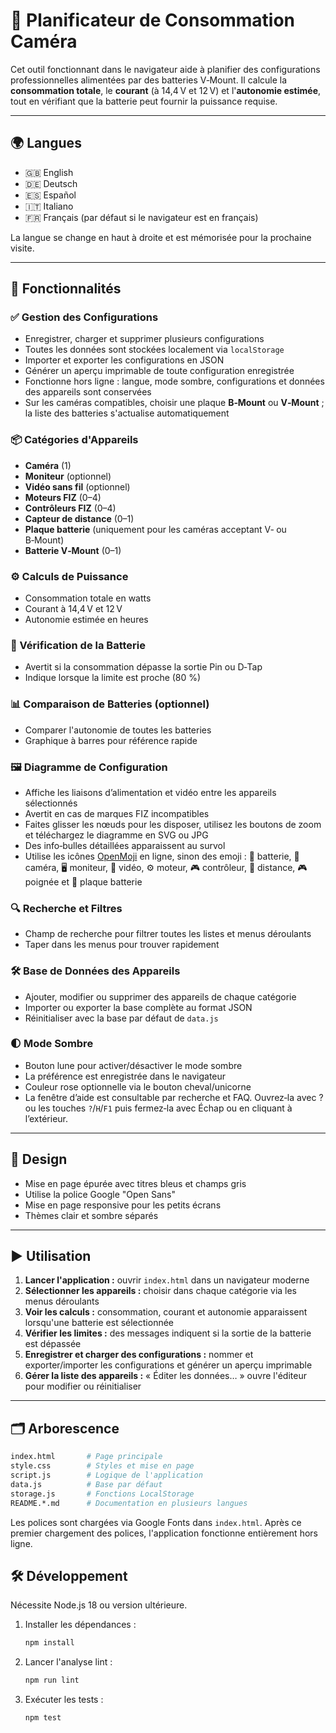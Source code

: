 # 🎥 Planificateur de Consommation Caméra

Cet outil fonctionnant dans le navigateur aide à planifier des configurations professionnelles alimentées par des batteries V‑Mount. Il calcule la **consommation totale**, le **courant** (à 14,4 V et 12 V) et l'**autonomie estimée**, tout en vérifiant que la batterie peut fournir la puissance requise.

---

## 🌍 Langues
- 🇬🇧 English
- 🇩🇪 Deutsch
- 🇪🇸 Español
- 🇮🇹 Italiano
- 🇫🇷 Français (par défaut si le navigateur est en français)

La langue se change en haut à droite et est mémorisée pour la prochaine visite.

---

## 🔧 Fonctionnalités

### ✅ Gestion des Configurations
- Enregistrer, charger et supprimer plusieurs configurations
- Toutes les données sont stockées localement via `localStorage`
- Importer et exporter les configurations en JSON
- Générer un aperçu imprimable de toute configuration enregistrée
- Fonctionne hors ligne : langue, mode sombre, configurations et données des appareils sont conservées
- Sur les caméras compatibles, choisir une plaque **B‑Mount** ou **V‑Mount** ; la liste des batteries s'actualise automatiquement

### 📦 Catégories d'Appareils
- **Caméra** (1)
- **Moniteur** (optionnel)
- **Vidéo sans fil** (optionnel)
- **Moteurs FIZ** (0–4)
- **Contrôleurs FIZ** (0–4)
- **Capteur de distance** (0–1)
- **Plaque batterie** (uniquement pour les caméras acceptant V‑ ou B‑Mount)
- **Batterie V‑Mount** (0–1)

### ⚙️ Calculs de Puissance
- Consommation totale en watts
- Courant à 14,4 V et 12 V
- Autonomie estimée en heures

### 🔋 Vérification de la Batterie
- Avertit si la consommation dépasse la sortie Pin ou D‑Tap
- Indique lorsque la limite est proche (80 %)

### 📊 Comparaison de Batteries (optionnel)
- Comparer l'autonomie de toutes les batteries
- Graphique à barres pour référence rapide

### 🖼 Diagramme de Configuration
- Affiche les liaisons d’alimentation et vidéo entre les appareils sélectionnés
- Avertit en cas de marques FIZ incompatibles
- Faites glisser les nœuds pour les disposer, utilisez les boutons de zoom et téléchargez le diagramme en SVG ou JPG
- Des info‑bulles détaillées apparaissent au survol
- Utilise les icônes [OpenMoji](https://openmoji.org/) en ligne, sinon des emoji :
  🔋 batterie, 🎥 caméra, 🖥️ moniteur, 📡 vidéo, ⚙️ moteur,
  🎮 contrôleur, 📐 distance, 🎮 poignée et 🔌 plaque batterie

### 🔍 Recherche et Filtres
- Champ de recherche pour filtrer toutes les listes et menus déroulants
- Taper dans les menus pour trouver rapidement

### 🛠 Base de Données des Appareils
- Ajouter, modifier ou supprimer des appareils de chaque catégorie
- Importer ou exporter la base complète au format JSON
- Réinitialiser avec la base par défaut de `data.js`

### 🌓 Mode Sombre
- Bouton lune pour activer/désactiver le mode sombre
- La préférence est enregistrée dans le navigateur
- Couleur rose optionnelle via le bouton cheval/unicorne
- La fenêtre d’aide est consultable par recherche et FAQ. Ouvrez‑la avec ? ou les touches `?`/`H`/`F1` puis fermez‑la avec Échap ou en cliquant à l’extérieur.

---

## 🎨 Design
- Mise en page épurée avec titres bleus et champs gris
- Utilise la police Google "Open Sans"
- Mise en page responsive pour les petits écrans
- Thèmes clair et sombre séparés

---

## ▶️ Utilisation
1. **Lancer l'application :** ouvrir `index.html` dans un navigateur moderne
2. **Sélectionner les appareils :** choisir dans chaque catégorie via les menus déroulants
3. **Voir les calculs :** consommation, courant et autonomie apparaissent lorsqu'une batterie est sélectionnée
4. **Vérifier les limites :** des messages indiquent si la sortie de la batterie est dépassée
5. **Enregistrer et charger des configurations :** nommer et exporter/importer les configurations et générer un aperçu imprimable
6. **Gérer la liste des appareils :** « Éditer les données… » ouvre l'éditeur pour modifier ou réinitialiser

---

## 🗂️ Arborescence
```bash
index.html       # Page principale
style.css        # Styles et mise en page
script.js        # Logique de l'application
data.js          # Base par défaut
storage.js       # Fonctions LocalStorage
README.*.md      # Documentation en plusieurs langues
```
Les polices sont chargées via Google Fonts dans `index.html`.
Après ce premier chargement des polices, l'application fonctionne entièrement hors ligne.

## 🛠️ Développement
Nécessite Node.js 18 ou version ultérieure.
1. Installer les dépendances :
   ```bash
   npm install
   ```
2. Lancer l'analyse lint :
   ```bash
   npm run lint
   ```
3. Exécuter les tests :
   ```bash
   npm test
   ```
